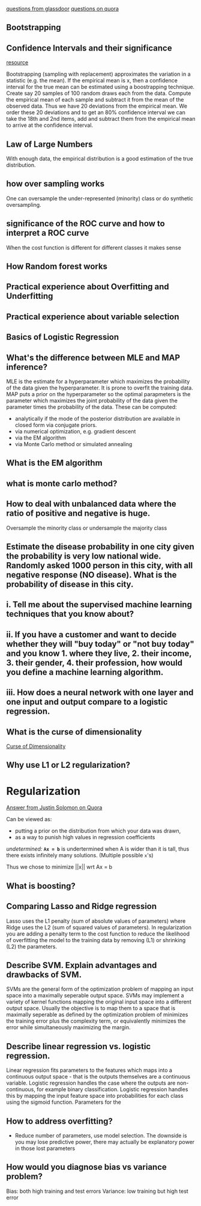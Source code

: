 [questions from glassdoor](https://www.glassdoor.com/Interview/Amazon-com-Machine-Learning-Scientist-Interview-Questions-EI_IE6036.0,10_KO11,37.htm)
[questions on quora](https://www.quora.com/How-should-I-prepare-for-an-interview-with-the-Amazon-machine-learning-group)

## Bootstrapping


## Confidence Intervals and their significance

[resource](http://ocw.mit.edu/courses/mathematics/18-05-introduction-to-probability-and-statistics-spring-2014/readings/MIT18_05S14_Reading24.pdf)

Bootstrapping (sampling with replacement) approximates the variation in a statistic (e.g. the mean). If the empirical mean is x, then a confidence interval for the true mean can be estimated using a boostrapping technique. Create say 20 samples of 100 random draws each from the data. Compute the empirical mean of each sample and subtract it from the mean of the observed data. Thus we have 20 deviations from the empirical mean. We order these 20 deviations and to get an 80% confidence interval we can take the 18th and 2nd items, add and subtract them from the empirical mean to arrive at the confidence interval.

## Law of Large Numbers

With enough data, the empirical distribution is a good estimation of the true distribution.

## how over sampling works

One can oversample the under-represented (minority) class or do synthetic oversampling.


## significance of the ROC curve and how to interpret a ROC curve

When the cost function is different for different classes it makes sense

## How Random forest works
## Practical experience about Overfitting and Underfitting

## Practical experience about variable selection

## Basics of Logistic Regression

## What's the difference between MLE and MAP inference?

MLE is the estimate for a hyperparameter which maximizes the probability of the data given the hyperparameter. It is prone to overfit the training data. MAP puts a prior on the hyperparameter so the optimal parapmeters is the parameter which maximizes the joint probability of the data given the parameter times the probability of the data. These can be computed:

* analytically if the mode of the posterior distribution are available in closed form via conjugate priors. 
* via numerical optimization, e.g. gradient descent
* via the EM algorithm
* via Monte Carlo method or simulated annealing

## What is the EM algorithm

## what is monte carlo method?

## How to deal with unbalanced data where the ratio of positive and negative is huge.

Oversample the minority class or undersample the majority class

## Estimate the disease probability in one city given the probability is very low national wide. Randomly asked 1000 person in this city, with all negative response (NO disease). What is the probability of disease in this city.

## i. Tell me about the supervised machine learning techniques that you know about?

## ii. If you have a customer and want to decide whether they will "buy today" or "not buy today" and you know 1. where they live, 2. their income, 3. their gender, 4. their profession, how would you define a machine learning algorithm.

## iii. How does a neural network with one layer and one input and output compare to a logistic regression.

## What is the curse of dimensionality

[Curse of Dimensionality](https://en.wikipedia.org/wiki/Curse_of_dimensionality)

## Why use L1 or L2 regularization?

# Regularization

[Answer from Justin Solomon on Quora](https://www.quora.com/What-is-the-difference-between-L1-and-L2-regularization/answer/Justin-Solomon)

Can be viewed as:

* putting a prior on the distribution from which your data was drawn,
* as a way to punish high values in regression coefficients

*undetermined:* **`Ax = b`** is undertermined when A is wider than it is tall, thus there exists infinitely many solutions. (Multiple possible `x`'s)

Thus we chose to minimize ||x|| wrt Ax = b

## What is boosting?

## Comparing Lasso and Ridge regression

Lasso uses the L1 penalty (sum of absolute values of parameters) where Ridge uses the L2 (sum of squared values of parameters). In regularization you are adding a penalty term to the cost function to reduce the likelihood of overfitting the model to the training data by removing (L1) or shrinking (L2) the parameters.

## Describe SVM. Explain advantages and drawbacks of SVM. 

SVMs are the general form of the optimization problem of mapping an input space into a maximally seperable output space. SVMs may implement a variety of kernel functions mapping the original input space into a different output space. Usually the objective is to map them to a space that is maximally seperable as defined by the optimization problem of minimizes the training error plus the complexity term, or equivalently minimizes the error while simultaneously maximizing the margin.

## Describe linear regression vs. logistic regression.

Linear regression fits parameters to the features which maps into a continuous output space - that is the outputs themselves are a continuous variable. Logistic regression handles the case where the outputs are non-continuous, for example binary classification. Logistic regression handles this by mapping the input feature space into probabilities for each class using the sigmoid function. Parameters for the 

## How to address overfitting?

- Reduce number of parameters, use model selection. The downside is you may lose predictive power, there may actually be explanatory power in those lost parameters

## How would you diagnose bias vs variance problem?

Bias: both high training and test errors
Variance: low training but high test error

